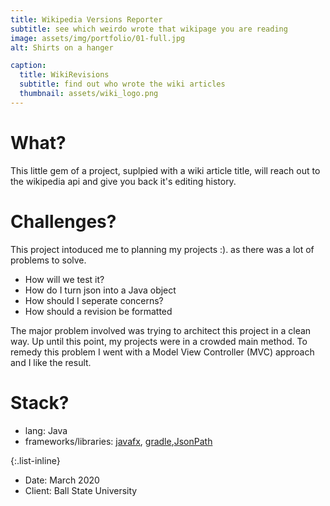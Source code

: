 ```yaml
---
title: Wikipedia Versions Reporter
subtitle: see which weirdo wrote that wikipage you are reading
image: assets/img/portfolio/01-full.jpg
alt: Shirts on a hanger

caption:
  title: WikiRevisions
  subtitle: find out who wrote the wiki articles
  thumbnail: assets/wiki_logo.png
---
```


# What?
This little gem of a project, suplpied with a wiki article title, will reach out to the wikipedia api and give you back it's editing history.

# Challenges?
This project intoduced me to planning my projects :). as there was a lot of problems to solve. 
- How will we test it?
- How do I turn json into a Java object
- How should I seperate concerns?
- How should a revision be formatted

The major problem involved was trying to architect this project in a clean way. Up until this point, my projects were in a crowded main method.
To remedy this problem I went with a Model View Controller (MVC) approach and I like the result.

# Stack?
- lang: Java
- frameworks/libraries: [javafx](https://openjfx.io/), [gradle](https://gradle.org/),[JsonPath](https://github.com/json-path/JsonPath)

{:.list-inline}
- Date: March 2020
- Client: Ball State University

